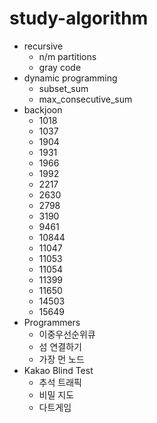 # study-algorithm

* recursive
	* n/m partitions
	* gray code
* dynamic programming
	* subset_sum
	* max_consecutive_sum
* backjoon
	* 1018
	* 1037
	* 1904
	* 1931
	* 1966
	* 1992
	* 2217
	* 2630
	* 2798
	* 3190
	* 9461
	* 10844
	* 11047
	* 11053
	* 11054
	* 11399
	* 11650
	* 14503
	* 15649
* Programmers
	* 이중우선순위큐
	* 섬 연결하기
	* 가장 먼 노드
* Kakao Blind Test
	* 추석 트래픽
	* 비밀 지도
	* 다트게임
